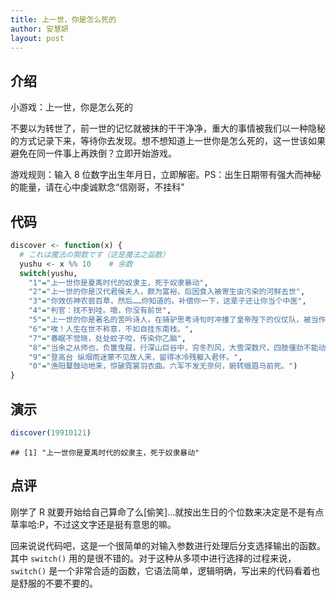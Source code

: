 ```yaml
---
title: 上一世，你是怎么死的
author: 安慧妍
layout: post
---
```


## 介绍
小游戏：上一世，你是怎么死的

不要以为转世了，前一世的记忆就被抹的干干净净，重大的事情被我们以一种隐秘的方式记录下来，等待你去发现。想不想知道上一世你是怎么死的，这一世该如果避免在同一件事上再跌倒？立即开始游戏。

游戏规则：输入 8 位数字出生年月日，立即解密。PS：出生日期带有强大而神秘的能量，请在心中虔诚默念“信刚哥，不挂科”

## 代码

```r
discover <- function(x) {
  # これは魔法の関数です（这是魔法之函数）
  yushu <- x %% 10    # 余数
  switch(yushu,
    "1"="上一世你是夏禹时代的奴隶主，死于奴隶暴动",
    "2"="上一世的你是汉代君侯夫人，颇为富裕，后因食入被寄生虫污染的河鲜去世",
    "3"="你效仿神农尝百草，然后……你知道的。补偿你一下，这辈子还让你当个中医",
    "4"="判官：找不到哇。哦，你没有前世",
    "5"="上一世的你是著名的苦吟诗人，在骑驴思考诗句时冲撞了皇帝陛下的仪仗队，被当作刺客干掉了",
    "6"="唉！人生在世不称意，不如自挂东南枝。",
    "7"="春眠不觉晓，处处蚊子咬，传染你乙脑",
    "8"="当余之从师也，负箧曳屣，行深山巨谷中，穷冬烈风，大雪深数尺，四肢僵劲不能动，卒。",
    "9"="登高台 纵烟雨迷蒙不见故人来，留得冰冷残躯入君怀。",
    "0"="渔阳鼙鼓动地来，惊破霓裳羽衣曲。六军不发无奈何，婉转蛾眉马前死。")
}
```

## 演示

```r
discover(19910121)
```

```
## [1] "上一世你是夏禹时代的奴隶主，死于奴隶暴动"
```

## 点评
刚学了 R 就要开始给自己算命了么[偷笑]...就按出生日的个位数来决定是不是有点草率哈:P，不过这文字还是挺有意思的嘛。

回来说说代码吧，这是一个很简单的对输入参数进行处理后分支选择输出的函数。其中 `switch()` 用的是很不错的。对于这种从多项中进行选择的过程来说，`switch()` 是一个非常合适的函数，它语法简单，逻辑明确，写出来的代码看着也是舒服的不要不要的。

